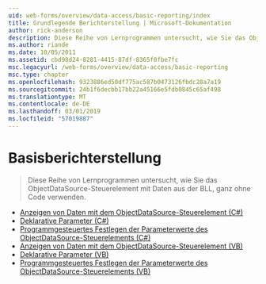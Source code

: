 ```yaml
---
uid: web-forms/overview/data-access/basic-reporting/index
title: Grundlegende Berichterstellung | Microsoft-Dokumentation
author: rick-anderson
description: Diese Reihe von Lernprogrammen untersucht, wie Sie das ObjectDataSource-Steuerelement mit Daten aus der BLL, ganz ohne Code verwenden.
ms.author: riande
ms.date: 10/05/2011
ms.assetid: cbd98d24-8281-4415-87df-8365f0fbe7fc
msc.legacyurl: /web-forms/overview/data-access/basic-reporting
msc.type: chapter
ms.openlocfilehash: 9323886ed50df775ac587b0473126fbdc28a7a19
ms.sourcegitcommit: 24b1f6decbb17bb22a45166e5fdb0845c65af498
ms.translationtype: MT
ms.contentlocale: de-DE
ms.lasthandoff: 03/01/2019
ms.locfileid: "57019887"
---
```

<a name="basic-reporting"></a>Basisberichterstellung
====================
> Diese Reihe von Lernprogrammen untersucht, wie Sie das ObjectDataSource-Steuerelement mit Daten aus der BLL, ganz ohne Code verwenden.


- [Anzeigen von Daten mit dem ObjectDataSource-Steuerelement (C#)](displaying-data-with-the-objectdatasource-cs.md)
- [Deklarative Parameter (C#)](declarative-parameters-cs.md)
- [Programmgesteuertes Festlegen der Parameterwerte des ObjectDataSource-Steuerelements (C#)](programmatically-setting-the-objectdatasource-s-parameter-values-cs.md)
- [Anzeigen von Daten mit dem ObjectDataSource-Steuerelement (VB)](displaying-data-with-the-objectdatasource-vb.md)
- [Deklarative Parameter (VB)](declarative-parameters-vb.md)
- [Programmgesteuertes Festlegen der Parameterwerte des ObjectDataSource-Steuerelements (VB)](programmatically-setting-the-objectdatasource-s-parameter-values-vb.md)
